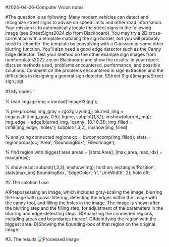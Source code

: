 #2024-04-26-Computer Vision notes

#The question is as following:
Many modern vehicles can detect and recognize street signs to advise on speed 
limits and other road information. Your mission is to automatically locate the street 
signs in the following image (see StreetSigns2024.zip from Blackboard). You may 
try a 2D cross-correlation with a template matching the sign border, but you will 
probably need to ‘chamfer’ the template by convolving with a Gaussian or some 
other blurring function. You’ll also need a good edge detector such as the Canny 
Edge detector. Test your method on the other example sign images from 
numberplates2022.zip on Blackboard and show the results. 
In your report discuss methods used, problems encountered, performance, and 
possible solutions. Comment on the problems encountered in sign extraction and 
the difficulties in designing a general sign detector.
![Street Sign](images/Street sign.jpg)

#1.My codes：

% read imgage
img = imread('image13.jpg');

% pre-process
img_gray = rgb2gray(img);
blurred_img = imgaussfilt(img_gray, 0.5); 
figure, subplot(1,3,1), imshow(blurred_img);
img_edge = edge(blurred_img, 'canny', [0.1 0.3]);
img_filled = imfill(img_edge, 'holes'); 
subplot(1,3,2), imshow(img_filled)

% analyzing connected regions
cc = bwconncomp(img_filled); 
stats = regionprops(cc, 'Area', 'BoundingBox', 'FilledImage');

% find region with biggest area
areas = [stats.Area];
[max_area, max_idx] = max(areas);

% show result
subplot(1,3,3), imshow(img);
hold on;
rectangle('Position', stats(max_idx).BoundingBox, 'EdgeColor', 'r', 'LineWidth', 2); 
hold off;

#2.The solution I use

A)Prepossessing an image, which includes gray-scaling the image, blurring the image with guass-filtering, detecting the edges within the image with the canny tool, and filling the holes in the image.  The image is shown after the blurring step and the filling step, for adjustment of the parameters in the blurring and edge-detecting steps.
B)Analyzing the connected regions, including areas and boundaries thereof.
C)Identifying the region with the biggest area.
D)Showing the bounding-box of that region on the original image.

#3. The results
![Processed image](images/Image0.jpg)

